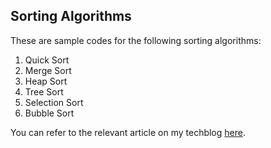 ## Sorting Algorithms

These are sample codes for the following sorting algorithms:
1. Quick Sort
2. Merge Sort
3. Heap Sort
4. Tree Sort
5. Selection Sort
6. Bubble Sort

You can refer to the relevant article on my techblog [here](https://alireza-sharifikia.hashnode.dev/all-you-need-to-know-about-sorting-algorithms).
